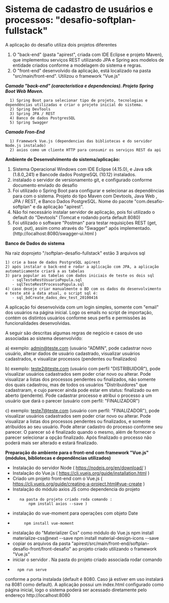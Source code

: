 # Sistema de cadastro de usuários e processos: "desafio-softplan-fullstack"

A aplicação do desafio utiliza dois projetos diferentes

 1. O "back-end" (pasta "apirest", criada com IDE Eclipse e projeto Maven), que implementou serviços REST utilizando JPA e Spring   aos modelos de entidade criados conforme a modelagem do sistema e regras.
 2. O "front-end" desenvolvido da aplicação, está localizado na pasta "src/main/front-end". Utilizou o framework "Vue.js"

***Camada "back-end" (caracteristica e dependencias). Projeto Spring Boot Web Maven.***

	  1) Spring Boot para selecionar tipo de projeto, tecnologias e dependências utilizadas e criar o projeto inicial do sistema.
	  2) Spring DevTools
	  3) Spring JPA / REST
	  4) Banco de dados PostgresSQL
	  5) Spring Swagger 

***Camada Fron-End***

	  1) Framework Vue.js (dependencias das bibliotecas e do servidor Node.js instalado) 
	  2) axios como um cliente HTTP para consumir os serviços REST da api


**Ambiente de Desenvolvimento do sistema/aplicação:**
 
 1) Sistema Operacional Windows com IDE Eclipse (4.15.0), e Java sdk (1.8.0_241) e Bancode dados PostgreSQL (10.12) instalados.
2) instalado o servidor de versionamento git, e configurado conforme documento enviado do desafio 
3) Foi utilizado o Spring Boot para configurar e selecionar as dependências para com o sistema. Projeto do tipo
Maven com Devtools, Java Web , JPA / REST,  e Banco Dados PostgreSQL. Nome do pacote "com.desafio-softplan" e da aplicação "apirest".
4) Não foi necessário instalar servidor de aplicação, pois foi utilizado o default do "Devtools" (Tomcat e rodando porta default 8080) 
5) Foi utilizado o software  "Postman" para testar requisições REST (get, post, put), assim como através do "Swagger" após  implementado. (http://localhost:8080/swagger-ui.html ) 

**Banco de Dados do sistema**

Na raiz doprojeto "/softplan-desafio-fullstack" estão 3 arquivos sql

	1) crie a base de dados PostgreSQL apirest
	2) após instalar o back-end e rodar a aplicação com JPA, a aplicação automaticamente criará a as tabelas
	3) para popular as tabelas com dados iniciais de teste os dois sql
	   - sqlTesteRestUsuarioPopula.sql
	   - sqlTesteRestProcessoPopula.sql
	4) caso deseje criar manualmente o BD com os dados do desenvolvimento e teste até a data atual, o script sql é:
	   - sql_bdCreate_dados_dev_test_20100416

 A aplicação foi desenvolvida com um login simples, somente com "email" dos usuários na página inicial. Logo os emails no script de importação, contém os distintos usuários conforme seus perfis e permissões às funcionalidades desenvolvidas.
 
A seguir são descritas algumas regras de negócio e casos de uso associadas ao sistema desenvolvido:

a) exemplo: admin@teste.com (usuário "ADMIN", pode cadastrar novo usuário, alterar dados de usuário cadastrado,  visualizar usuários cadastrados, e visualizar processos (pendentes ou finalizados)    

b) exemplo: teste2@teste.com (usuário com perfil "DISTRIBUIDOR"), pode visualizar usuários cadastrados sem poder criar novo ou alterar.   Pode visualizar a listas dos processos pendentes ou finalizados, não somente dos quais cadastrou, mas de todos os usuários   "Distribuidores" que cadastraram, e cujo parecer ainda pode estar em status: finalizado  ou em aberto (pendente).   Pode cadastrar processo e atribui o processo a um usuário que dará o parecer (usuário com perfil: "FINALIZADOR")

  c) exemplo: teste7@teste.com (usuário com perfil: "FINALIZADOR"), pode visualizar usuários cadastrados sem poder criar novo ou alterar. Pode visualizar a listas dos processos pendentes ou finalizados, e somente atribuídos ao seu usuário. Pode alterar cadastro do processo conforme seu parecer. O parecer só é finalizado quando o mesmo, além de fornecer o parecer selecionar a opção finalizado. Após finalizado o processo não poderá mais ser alterado e  estará finalizado. 


**Preparação do ambiente para o front-end com framework "Vue.js" (módulos, bibliotecas e dependências utilizados)**

 

 - Instalação do servidor Node ( https://nodejs.org/en/download/ )
 - Instalação do Vue.js ( https://cli.vuejs.org/guide/installation.html )
 - Criado um projeto front-end com o Vue.js (  https://cli.vuejs.org/guide/creating-a-project.html#vue-create  )
 - Instalação do módulo axios JS como dependencia do projeto 
 -        na pasta do projeto criado roda comando : 
              npm install axios --save )
 - instalação do vue-moment para operações com objeto Date 
 -          npm install vue-moment 
 - instalação do "Materializer Css" como módulo do Vue.js
            npm install materialize-css@next --save
            npm install material-design-icons --save
 - copiar os arquivos da pasta "apirest/src/main/front-end/softplan-desafio-front/front-desafio" ao projeto criado utilizando o framework "Vue.js"
 - iniciar o servidor . Na pasta do projeto criado associada rodar comando 
 -       npm run serve 

conforme a porta instalada (default é 8080. Caso já estiver em uso instalará na 8081 como default).
  A aplicação possui um index.html configurado como página inicial, logo o sistema poderá ser acessado 
  diretamente pelo endereço http://localhost:8080